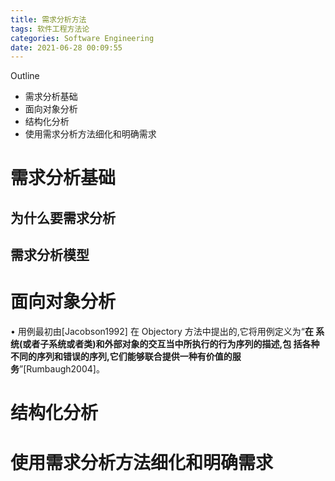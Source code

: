 ```yaml
---
title: 需求分析方法
tags: 软件工程方法论
categories: Software Engineering
date: 2021-06-28 00:09:55
---
```



Outline

* 需求分析基础 
* ⾯向对象分析 
* 结构化分析 
* 使⽤需求分析⽅法细化和明确需求

<!--more-->

# 需求分析基础 

## 为什么要需求分析 

## 需求分析模型



# ⾯向对象分析 

• ⽤例最初由[Jacobson1992] 在 Objectory ⽅法中提出的,它将⽤例定义为“**在 系统(或者⼦系统或者类)和外部对象的交互当中所执⾏的⾏为序列的描述,包 括各种不同的序列和错误的序列,它们能够联合提供⼀种有价值的服 务**”[Rumbaugh2004]。

# 结构化分析 

# 使⽤需求分析⽅法细化和明确需求
